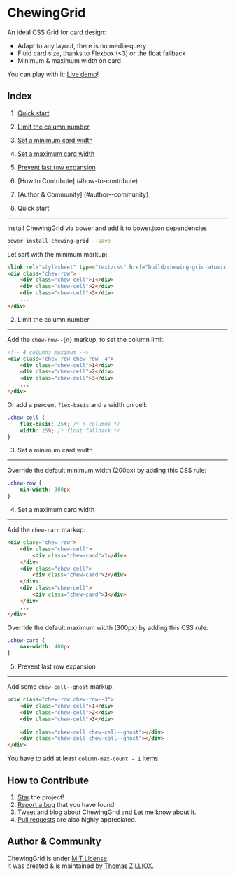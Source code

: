 ChewingGrid
======

An ideal CSS Grid for card design:

 * Adapt to any layout, there is no media-query
 * Fluid card size, thanks to Flexbox (<3) or the float fallback
 * Minimum & maximum width on card

You can play with it: [Live demo](http://tzi.github.io/ChewingGrid/example)!

 
Index
------

1. [Quick start](#1-quick-start)
2. [Limit the column number](#2-limit-the-column-number)
3. [Set a minimum card width](#3-set-a-minimum-card-width)
4. [Set a maximum card width](#4-set-a-maximum-card-width)
5. [Prevent last row expansion](#5-prevent-last-row-expansion)
6. [How to Contribute] (#how-to-contribute)
7. [Author & Community] (#author--community)


1. Quick start
-------

Install ChewingGrid via bower and add it to bower.json dependencies

```sh
bower install chewing-grid --save
```

Let sart with the minimum markup: 

```html
<link rel="stylesheet" type="text/css" href="build/chewing-grid-atomic.css"/>
<div class="chew-row">
    <div class="chew-cell">1</div>
    <div class="chew-cell">2</div>
    <div class="chew-cell">3</div>
    ...
</div>
```


2. Limit the column number
-------

Add the `chew-row--{n}` markup, to set the column limit: 

```html
<!-- 4 columns maximum -->
<div class="chew-row chew-row--4">
    <div class="chew-cell">1</div>
    <div class="chew-cell">2</div>
    <div class="chew-cell">3</div>
    ...
</div>
```

Or add a percent `flex-basis` and a width on cell:

```css
.chew-cell {
    flex-basis: 25%; /* 4 columns */
    width: 25%; /* float fallback */
}
```


3. Set a minimum card width
-------

Override the default minimum width (200px) by adding this CSS rule:

```css
.chew-row {
    min-width: 300px
}
```


4. Set a maximum card width
-------

Add the `chew-card` markup: 

```html
<div class="chew-row">
    <div class="chew-cell">
        <div class="chew-card">1</div>
    </div>
    <div class="chew-cell">
        <div class="chew-card">2</div>
    </div>
    <div class="chew-cell">
        <div class="chew-card">3</div>
    </div>
    ...
</div>
```

Override the default maximum width (300px) by adding this CSS rule:

```css
.chew-card {
    max-width: 400px
}
```


5. Prevent last row expansion
-------

Add some `chew-cell--ghost` markup.

```html
<div class="chew-row chew-row--3">
    <div class="chew-cell">1</div>
    <div class="chew-cell">2</div>
    <div class="chew-cell">3</div>
    ...
    <div class="chew-cell chew-cell--ghost"></div>
    <div class="chew-cell chew-cell--ghost"></div>
</div>
```

You have to add at least `column-max-count - 1` items.


How to Contribute
--------

1. [Star](https://github.com/tzi/ChewingGrid/stargazers) the project!
2. [Report a bug](https://github.com/tzi/ChewingGrid/issues/new) that you have found.
3. Tweet and blog about ChewingGrid and [Let me know](https://twitter.com/iamtzi) about it.
4. [Pull requests](https://github.com/tzi/ChewingGrid/blob/master/CONTRIBUTING.md) are also highly appreciated.


Author & Community
--------

ChewingGrid is under [MIT License](http://opensource.org/licenses/MIT).<br>
It was created & is maintained by [Thomas ZILLIOX](http://tzi.fr).